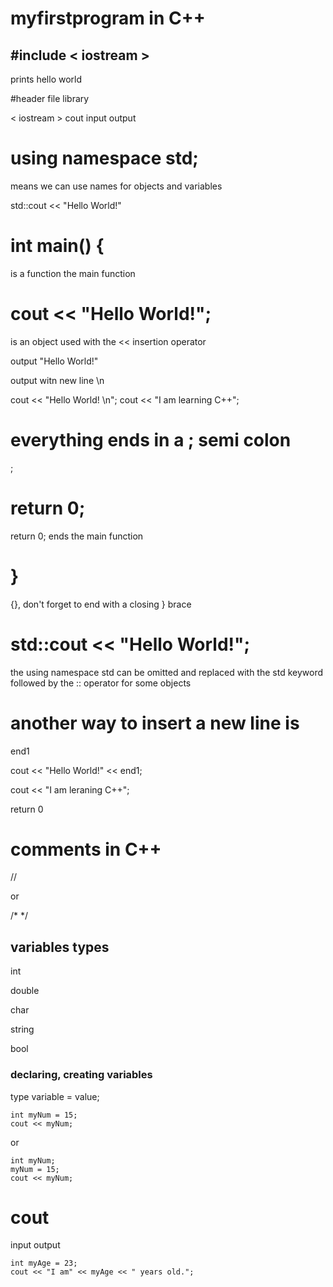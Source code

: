 # myfirstprogram in C++

## #include < iostream >

prints hello world

#header file library

< iostream > cout input output

# using namespace std;

means we can use names for objects and variables

std::cout << "Hello World!"

# int main() {

is a function the main function


# cout << "Hello World!";

is an object used with the << insertion operator

output "Hello World!"

output witn new line \n 

cout << "Hello World! \n";
cout << "I am learning C++";

# everything ends in a ; semi colon

;

# return 0;

return 0; ends the main function

# }

{}, don't forget to end with a closing } brace

# std::cout << "Hello World!";

the using namespace std can be omitted and replaced with the std keyword followed by the :: operator for some objects

# another way to insert a new line is

end1

cout << "Hello World!" << end1;

cout << "I am leraning C++"; 

return 0

# comments in C++

// 

or 

/* */

## variables types

int

double

char

string

bool

### declaring, creating variables

type variable = value;

```
int myNum = 15;
cout << myNum;
```

or 

```
int myNum;
myNum = 15;
cout << myNum;
```

# cout

input output

```
int myAge = 23;
cout << "I am" << myAge << " years old.";
```